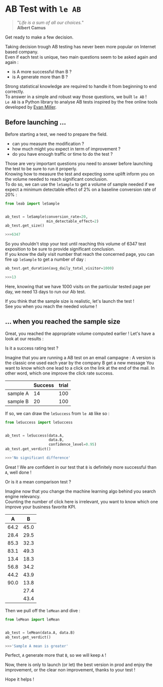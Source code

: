 # AB Test with `le AB`

> "*Life is a sum of all our choices.*"  
> **Albert Camus**

Get ready to make a few decision.

Taking decision trough AB testing has never been more popular on Internet based company.  
Even if each test is unique, two main questions seem to be asked again and again :

- is A more successful than B ?
- is A generate more than B ?

Strong statistical knowledge are required to handle it from beginning to end correctly.  
To answer in a simple and robust way those questions, we built `le AB` !  
`Le AB` is a Python library to analyse AB tests inspired by the free online tools developed by [Evan Miller](https://www.evanmiller.org/).

## Before launching ...

Before starting a test, we need to prepare the field.

- can you measure the modification ?
- how much might you expect in term of improvement ?
- do you have enough traffic or time to do the test ?

Those are very important questions you need to answer before launching the test to be sure to run it properly.  
Knowing how to measure the test and expecting some uplift inform you on the volume needed to reach significant conclusion.  
To do so, we can use the `leSample` to get a volume of sample needed if we expect a minimum detectable effect of 2% on a baseline conversion rate of 20% :

```python
from leab import leSample


ab_test = leSample(conversion_rate=20,
                   min_detectable_effect=2)
ab_test.get_size()

>>>6347
```

So you shouldn't stop your test until reaching this volume of 6347 test exposition to be sure to provide significant conclusion.  
If you know the daily visit number that reach the concerned page, you can fire up `leSample` to get a number of day :

```python
ab_test.get_duration(avg_daily_total_visitor=1000)

>>>13
```

Here, knowing that we have 1000 visits on the particular tested page per day, we need 13 days to run our Ab test.  

If you think that the sample size is realistic, let's launch the test !  
See you when you reach the needed volume !  

## ... when you reached the sample size

Great, you reached the appropriate volume computed earlier !
Let's have a look at our results :

Is it a success rating test ?

Imagine that you are running a AB test on an email campagne :
A version is the classic one used each year by the company
B get a new message
You want to know which one lead to a click on the link at the end of the mail.
In other word, which one improve the click rate success.

|          | Success | trial |
|--------- | ------- | ----- |
| sample A | 14      | 100   |
| sample B | 20      | 100   |


If so, we can draw the `leSuccess` from `le AB` like so :

```python
from leSuccess import leSuccess


ab_test = leSuccess(data.A,
                    data.B,
                    confidence_level=0.95)
ab_test.get_verdict()

>>>'No significant difference'
```

Great ! We are confident in our test that `B` is definitely more successful than `A`, well done !

Or is it a mean comparison test ?

Imagine now that you change the machine learning algo behind you search engine relevancy.  
Counting the number of click here is irrelevant, you want to know which one improve your business favorite KPI.

| A    | B    |
|------|------|
| 64.2 | 45.0 |
| 28.4 | 29.5 |
| 85.3 | 32.3 |
| 83.1 | 49.3 |
| 13.4 | 18.3 |
| 56.8 | 34.2 |
| 44.2 | 43.9 |
| 90.0 | 13.8 |
|      | 27.4 |
|      | 43.4 |

Then we pull off the `leMean` and dive :

```python
from leMean import leMean


ab_test = leMean(data.A, data.B)
ab_test.get_verdict()

>>>'Sample A mean is greater'
```

Perfect, `A` generate more that `B`, so we will keep `A` !

Now, there is only to launch (or let) the best version in prod and enjoy the improvement, or the clear non improvement, thanks to your test !

Hope it helps !
